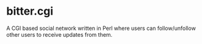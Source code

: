 # bitter.cgi
A CGI based social network written in Perl where users can follow/unfollow other users to receive updates from them.
